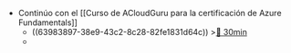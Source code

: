 - Continúo con el [[Curso de ACloudGuru para la certificación de Azure Fundamentals]]
	- ((63983897-38e9-43c2-8c28-82fe1831d64c)) >[🍅 30min](#agenda-pomo://?t=f-1670920849669-1800)
	-